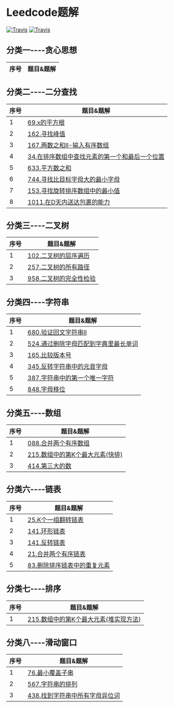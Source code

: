 Leedcode题解
=================================
[![Travis](https://img.shields.io/badge/language-C-red.svg)](https://developer.apple.com/.md)
[![Travis](https://img.shields.io/badge/language-Go-yellow.svg)](https://developer.apple.com/.md)

## 分类一----贪心思想
| 序号 | 题目&题解  
| ---- | ------------------------------------------------------------	

## 分类二----二分查找
| 序号 | 题目&题解  
| ---- | ------------------------------------------------------------	
| 1    |[69.x的平方根](https://github.com/LinkeLinux/Leetcode/blob/master/notes/Leetcode-题解-x的平方根.md) 
| 2    |[162.寻找峰值](https://github.com/LinkeLinux/Leetcode/blob/master/notes/Leetcode-题解-寻找峰值.md)
| 3    |[167.两数之和II-输入有序数组](https://github.com/LinkeLinux/Leetcode/blob/master/notes/Leetcode-题解-两数之和II-输入有序数组.md)
| 4    |[34.在排序数组中查找元素的第一个和最后一个位置](https://github.com/LinkeLinux/Leetcode/blob/master/notes/Leetcode-题解-在排序数组中查找元素的第一个和最后一个位置.md)
| 5    |[633.平方数之和](https://github.com/LinkeLinux/Leetcode/blob/master/notes/Leetcode-题解-平方数之和.md)
| 6    |[744.寻找比目标字母大的最小字母](https://github.com/LinkeLinux/Leetcode/blob/master/notes/Leetcode-题解-寻找比目标字母大的最小字母.md)
| 7    |[153.寻找旋转排序数组中的最小值](https://github.com/LinkeLinux/Leetcode/blob/master/notes/Leetcode-题解-寻找旋转排序数组中的最小值.md)
| 8    |[1011.在D天内送达包裹的能力](https://github.com/LinkeLinux/Leetcode/blob/master/notes/Leetcode-题解-在D天内送达包裹的能力.md)

## 分类三----二叉树
| 序号 | 题目&题解  
| ---- | ------------------------------------------------------------
| 1    |[102.二叉树的层序遍历](https://github.com/LinkeLinux/Leetcode/blob/master/notes/Leetcode-题解-二叉树的层次遍历.md) 
| 2    |[257.二叉树的所有路径](https://github.com/LinkeLinux/Leetcode/blob/master/notes/Leetcode-题解-二叉树的所有路径.md)
| 3    |[958.二叉树的完全性检验 ](https://github.com/LinkeLinux/Leetcode/blob/master/notes/Leetcode-题解-二叉树的完全性校验.md)

## 分类四----字符串
| 序号 | 题目&题解  
| ---- | ------------------------------------------------------------
| 1    |[680.验证回文字符串II](https://github.com/LinkeLinux/Leetcode/blob/master/notes/Leetcode-题解-验证回文字符串II.md)
| 2    |[524.通过删除字母匹配到字典里最长单词](https://github.com/LinkeLinux/Leetcode/blob/master/notes/Leetcode-题解-通过删除字母匹配到字典里最长单词.md)
| 3    |[165.比较版本号](https://github.com/LinkeLinux/Leetcode/blob/master/notes/Leetcode-题解-比较版本号.md)
| 4    |[345.反转字符串中的元音字母](https://github.com/LinkeLinux/Leetcode/blob/master/notes/Leetcode-题解-反转字符串中的元音字母.md)
| 5    |[387.字符串中的第一个唯一字符](https://github.com/LinkeLinux/Leetcode/blob/master/notes/Leetcode-题解-字符串中的第一个唯一字符.md)
| 5    |[848.字母移位](https://github.com/LinkeLinux/Leetcode/blob/master/notes/Leetcode-题解-字母移位.md)

## 分类五----数组
| 序号 | 题目&题解  
| ---- | ------------------------------------------------------------
| 1    |[088.合并两个有序数组](https://github.com/LinkeLinux/Leetcode/blob/master/notes/Leetcode-题解-合并两个有序数组.md)
| 2    |[215.数组中的第K个最大元素(快排)](https://github.com/LinkeLinux/Leetcode/blob/master/notes/Leetcode-题解-数组中的第K个最大元素.md)
| 3    |[414.第三大的数](https://github.com/LinkeLinux/Leetcode/blob/master/notes/Leetcode-题解-第三大的数.md)


## 分类六----链表
| 序号 | 题目&题解  
| ---- | ------------------------------------------------------------
| 1    |[25.K个一组翻转链表](https://github.com/LinkeLinux/Leetcode/blob/master/notes/Leetcode-题解-K个一组翻转链表.md)
| 2    |[141.环形链表](https://github.com/LinkeLinux/Leetcode/blob/master/notes/Leetcode-题解-环形链表.md)
| 3    |[141.反转链表](https://github.com/LinkeLinux/Leetcode/blob/master/notes/Leetcode-题解-反转链表.md)
| 4    |[21.合并两个有序链表](https://github.com/LinkeLinux/Leetcode/blob/master/notes/Leetcode-题解-合并两个有序链表.md)
| 5    |[83.删除排序链表中的重复元素](https://github.com/LinkeLinux/Leetcode/blob/master/notes/Leetcode-题解-删除排序链表中的重复元素.md)

## 分类七----排序
| 序号 | 题目&题解  
| ---- | ------------------------------------------------------------
| 1    |[215.数组中的第K个最大元素(堆实现方法)](https://github.com/LinkeLinux/Leetcode/blob/master/notes/Leetcode-题解-数组中的第K个最大元素(小顶堆).md)


## 分类八----滑动窗口
| 序号 | 题目&题解  
| ---- | ------------------------------------------------------------
| 1    |[76.最小覆盖子串](https://github.com/LinkeLinux/Leetcode/blob/master/notes/Leetcode-题解-最小覆盖子串.md)
| 2    |[567.字符串的排列](https://github.com/LinkeLinux/Leetcode/blob/master/notes/Leetcode-题解-字符串的排列.md)
| 3    |[438.找到字符串中所有字母异位词](https://github.com/LinkeLinux/Leetcode/blob/master/notes/Leetcode-题解-找到字符串中所有字母异位词.md)








